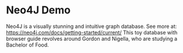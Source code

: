 # Neo4J Demo
Neo4J is a visually stunning and intuitive graph database. See more at: https://neo4j.com/docs/getting-started/current/
This toy database with browser guide revolves around Gordon and Nigella, who are studying a Bachelor of Food.
